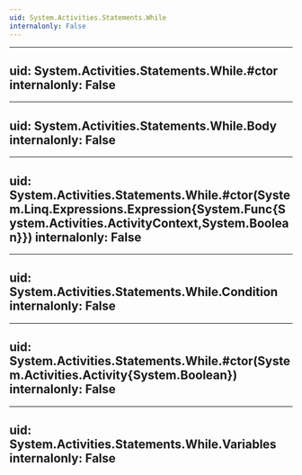 ```yaml
---
uid: System.Activities.Statements.While
internalonly: False
---
```


---
uid: System.Activities.Statements.While.#ctor
internalonly: False
---

---
uid: System.Activities.Statements.While.Body
internalonly: False
---

---
uid: System.Activities.Statements.While.#ctor(System.Linq.Expressions.Expression{System.Func{System.Activities.ActivityContext,System.Boolean}})
internalonly: False
---

---
uid: System.Activities.Statements.While.Condition
internalonly: False
---

---
uid: System.Activities.Statements.While.#ctor(System.Activities.Activity{System.Boolean})
internalonly: False
---

---
uid: System.Activities.Statements.While.Variables
internalonly: False
---
